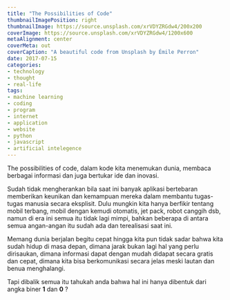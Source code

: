 ```yaml
---
title: "The Possibilities of Code"
thumbnailImagePosition: right
thumbnailImage: https://source.unsplash.com/xrVDYZRGdw4/200x200
coverImage: https://source.unsplash.com/xrVDYZRGdw4/1200x600
metaAlignment: center
coverMeta: out
coverCaption: "A beautiful code from Unsplash by Émile Perron"
date: 2017-07-15
categories:
- technology
- thought
- real-life
tags:
- machine learning
- coding
- program
- internet
- application
- website
- python
- javascript
- artificial intelegence
---
```

The possibilities of code, dalam kode kita menemukan dunia, membaca berbagai informasi dan juga bertukar ide dan inovasi.
<!--more-->

Sudah tidak mengherankan bila saat ini banyak aplikasi bertebaran memberikan keunikan dan kemampuan mereka dalam membantu tugas-tugas manusia secara eksplisit. Dulu mungkin kita hanya berfikir tentang mobil terbang, mobil dengan kemudi otomatis, jet pack, robot canggih dsb, namun di era ini semua itu tidak lagi mimpi, bahkan beberapa di antara semua angan-angan itu sudah ada dan terealisasi saat ini.

Memang dunia berjalan begitu cepat hingga kita pun tidak sadar bahwa kita sudah hidup di masa depan, dimana jarak bukan lagi hal yang perlu dirisaukan, dimana informasi dapat dengan mudah didapat secara gratis dan cepat, dimana kita bisa berkomunikasi secara jelas meski lautan dan benua menghalangi.

Tapi dibalik semua itu tahukah anda bahwa hal ini hanya dibentuk dari angka biner **1** dan **0** ? 